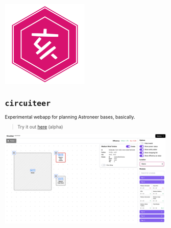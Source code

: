 <img src="assets/logo.png" />

# `circuiteer`

Experimental webapp for planning Astroneer bases, basically.

> Try it out [here](https://circuiteer.etm12.moe) (alpha)

![Screenshot](./assets/circuiteer.png)
